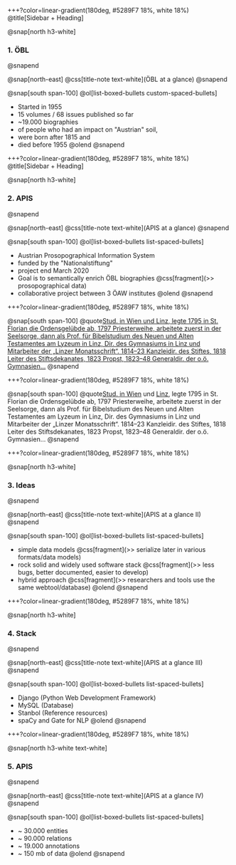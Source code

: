 +++?color=linear-gradient(180deg, #5289F7 18%, white 18%)
@title[Sidebar + Heading]

@snap[north h3-white]
### 1. ÖBL
@snapend

@snap[north-east]
@css[title-note text-white](ÖBL at a glance)
@snapend

@snap[south span-100]
@ol[list-boxed-bullets custom-spaced-bullets]
- Started in 1955
- 15 volumes / 68 issues published so far
- ~19.000 biographies
- of people who had an impact on "Austrian" soil,
- were born after 1815 and
- died before 1955
@olend
@snapend

+++?color=linear-gradient(180deg, #5289F7 18%, white 18%)
@title[Sidebar + Heading]

@snap[north h3-white]
### 2. APIS
@snapend

@snap[north-east]
@css[title-note text-white](APIS at a glance)
@snapend

@snap[south span-100]
@ol[list-boxed-bullets list-spaced-bullets]
- Austrian Prosopographical Information System
- funded by the "Nationalstiftung"
- project end March 2020
- Goal is to semantically enrich ÖBL biographies @css[fragment](\>\> prosopographical data)
- collaborative project between 3 ÖAW institutes
@olend
@snapend

+++?color=linear-gradient(180deg, #5289F7 18%, white 18%)

@snap[south span-100]
@quote[Stud. in Wien und Linz, legte 1795 in St. Florian die Ordensgelübde ab, 1797 Priesterweihe, arbeitete zuerst in der Seelsorge, dann als Prof. für Bibelstudium des Neuen und Alten Testamentes am Lyzeum in Linz, Dir. des Gymnasiums in Linz und Mitarbeiter der „Linzer Monatsschrift“. 1814–23 Kanzleidir. des Stiftes, 1818 Leiter des Stiftsdekanates, 1823 Propst, 1823–48 Generaldir. der o.ö. Gymnasien...](https://apis.acdh.oeaw.ac.at/person/90074)
@snapend


+++?color=linear-gradient(180deg, #5289F7 18%, white 18%)

@snap[south span-100]
@quote[Stud. in <a href="http://www.geonames.org/2761369/vienna.html">Wien</a> und <a href="http://sws.geonames.org/2772400/about.rdf">Linz</a>, legte 1795 in St. Florian die Ordensgelübde ab, 1797 Priesterweihe, arbeitete zuerst in der Seelsorge, dann als Prof. für Bibelstudium des Neuen und Alten Testamentes am Lyzeum in Linz, Dir. des Gymnasiums in Linz und Mitarbeiter der „Linzer Monatsschrift“. 1814–23 Kanzleidir. des Stiftes, 1818 Leiter des Stiftsdekanates, 1823 Propst, 1823–48 Generaldir. der o.ö. Gymnasien...](https://apis.acdh.oeaw.ac.at/person/90074)
@snapend

+++?color=linear-gradient(180deg, #5289F7 18%, white 18%)

@snap[north h3-white]
### 3. Ideas
@snapend

@snap[north-east]
@css[title-note text-white](APIS at a glance II)
@snapend

@snap[south span-100]
@ol[list-boxed-bullets list-spaced-bullets]
- simple data models @css[fragment](\>\> serialize later in various formats/data models)
- rock solid and widely used software stack @css[fragment](\>\> less bugs, better documented, easier to develop)
- hybrid approach @css[fragment](\>\> researchers and tools use the same webtool/database)
@olend
@snapend

+++?color=linear-gradient(180deg, #5289F7 18%, white 18%)

@snap[north h3-white]
### 4. Stack
@snapend

@snap[north-east]
@css[title-note text-white](APIS at a glance III)
@snapend

@snap[south span-100]
@ol[list-boxed-bullets list-spaced-bullets]
- Django (Python Web Development Framework)
- MySQL (Database)
- Stanbol (Reference resources)
- spaCy and Gate for NLP
@olend
@snapend

+++?color=linear-gradient(180deg, #5289F7 18%, white 18%)

@snap[north h3-white text-white]
### 5. APIS
@snapend

@snap[north-east]
@css[title-note text-white](APIS at a glance IV)
@snapend

@snap[south span-100]
@ol[list-boxed-bullets list-spaced-bullets]
- ~ 30.000 entities
- ~ 90.000 relations
- ~ 19.000 annotations
- ~ 150 mb of data
@olend
@snapend

